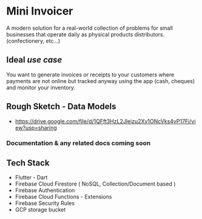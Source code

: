 # Mini Invoicer
A modern solution for a real-world collection of problems for small businesses that operate daily as physical products distributors. (confectionery, etc...)

## Ideal *use case*
You want to generate invoices or receipts to your customers where payments are not online but tracked anyway using the app (cash, cheques) and monitor your inventory.

## Rough Sketch - Data Models
* https://drive.google.com/file/d/1QFft3HzL2Jleizu2Xy1ONcVks4vP17Fj/view?usp=sharing

### Documentation & any related docs coming soon

## Tech Stack
* Flutter - Dart
* Firebase Cloud Firestore ( NoSQL, Collection/Document based )
* Firebase Authentication
* Firebase Cloud Functions - Extensions
* Firebase Security Rules
* GCP storage bucket